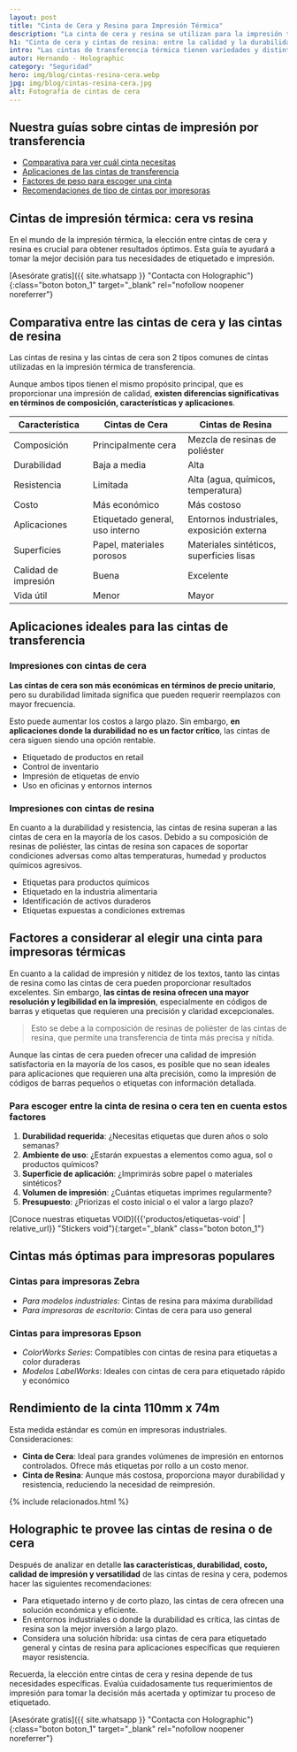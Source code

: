 ```yaml
---
layout: post
title: "Cinta de Cera y Resina para Impresión Térmica"
description: "La cinta de cera y resina se utilizan para la impresión térmica de transferencia. Conoce sus detalles, las características, aplicaciones y ventajas"
h1: "Cinta de cera y cintas de resina: entre la calidad y la durabilidad"
intro: "Las cintas de transferencia térmica tienen variedades y distintas ventajas. ¡Conócelas!"
autor: Hernando - Holographic
category: "Seguridad"
hero: img/blog/cintas-resina-cera.webp
jpg: img/blog/cintas-resina-cera.jpg
alt: Fotografía de cintas de cera
---
```

## Nuestra guías sobre cintas de impresión por transferencia

- [Comparativa para ver cuál cinta necesitas](#comparativa-entre-las-cintas-de-cera-y-las-cintas-de-resina)
- [Aplicaciones de las cintas de transferencia](#aplicaciones-ideales-para-las-cintas-de-transferencia)
- [Factores de peso para escoger una cinta](#factores-a-considerar-al-elegir-una-cinta-para-impresoras-térmicas)
- [Recomendaciones de tipo de cintas por impresoras](#cintas-más-óptimas-para-impresoras-populares)

## Cintas de impresión térmica: cera vs resina

En el mundo de la impresión térmica, la elección entre cintas de cera y resina es crucial para obtener resultados óptimos. Esta guía te ayudará a tomar la mejor decisión para tus necesidades de etiquetado e impresión.

[Asesórate gratis]({{ site.whatsapp }} "Contacta con Holographic"){:class="boton boton_1" target="_blank" rel="nofollow noopener noreferrer"}

## Comparativa entre las cintas de cera y las cintas de resina

Las cintas de resina y las cintas de cera son 2 tipos comunes de cintas utilizadas en la impresión térmica de transferencia.

Aunque ambos tipos tienen el mismo propósito principal, que es proporcionar una impresión de calidad, **existen diferencias significativas en términos de composición, características y aplicaciones**.

| Característica | Cintas de Cera | Cintas de Resina |
|----------------|----------------|-------------------|
| Composición    | Principalmente cera | Mezcla de resinas de poliéster |
| Durabilidad    | Baja a media | Alta |
| Resistencia    | Limitada | Alta (agua, químicos, temperatura) |
| Costo          | Más económico | Más costoso |
| Aplicaciones   | Etiquetado general, uso interno | Entornos industriales, exposición externa |
| Superficies    | Papel, materiales porosos | Materiales sintéticos, superficies lisas |
| Calidad de impresión | Buena | Excelente |
| Vida útil      | Menor | Mayor |

## Aplicaciones ideales para las cintas de transferencia

### Impresiones con cintas de cera

**Las cintas de cera son más económicas en términos de precio unitario**, pero su durabilidad limitada significa que pueden requerir reemplazos con mayor frecuencia.

Esto puede aumentar los costos a largo plazo. Sin embargo, **en aplicaciones donde la durabilidad no es un factor crítico**, las cintas de cera siguen siendo una opción rentable.

- Etiquetado de productos en retail
- Control de inventario
- Impresión de etiquetas de envío
- Uso en oficinas y entornos internos

### Impresiones con cintas de resina

En cuanto a la durabilidad y resistencia, las cintas de resina superan a las cintas de cera en la mayoría de los casos. Debido a su composición de resinas de poliéster, las cintas de resina son capaces de soportar condiciones adversas como altas temperaturas, humedad y productos químicos agresivos.

- Etiquetas para productos químicos
- Etiquetado en la industria alimentaria
- Identificación de activos duraderos
- Etiquetas expuestas a condiciones extremas

## Factores a considerar al elegir una cinta para impresoras térmicas

En cuanto a la calidad de impresión y nitidez de los textos, tanto las cintas de resina como las cintas de cera pueden proporcionar resultados excelentes. Sin embargo, **las cintas de resina ofrecen una mayor resolución y legibilidad en la impresión**, especialmente en códigos de barras y etiquetas que requieren una precisión y claridad excepcionales.

>Esto se debe a la composición de resinas de poliéster de las cintas de resina, que permite una transferencia de tinta más precisa y nítida.

Aunque las cintas de cera pueden ofrecer una calidad de impresión satisfactoria en la mayoría de los casos, es posible que no sean ideales para aplicaciones que requieren una alta precisión, como la impresión de códigos de barras pequeños o etiquetas con información detallada.

### Para escoger entre la cinta de resina o cera ten en cuenta estos factores

1. **Durabilidad requerida**: ¿Necesitas etiquetas que duren años o solo semanas?
2. **Ambiente de uso**: ¿Estarán expuestas a elementos como agua, sol o productos químicos?
3. **Superficie de aplicación**: ¿Imprimirás sobre papel o materiales sintéticos?
4. **Volumen de impresión**: ¿Cuántas etiquetas imprimes regularmente?
5. **Presupuesto**: ¿Priorizas el costo inicial o el valor a largo plazo?

[Conoce nuestras etiquetas VOID]({{'productos/etiquetas-void' | relative_url}} "Stickers void"){:target="_blank" class="boton boton_1"}

## Cintas más óptimas para impresoras populares

### Cintas para impresoras Zebra

- *Para modelos industriales*: Cintas de resina para máxima durabilidad
- *Para impresoras de escritorio*: Cintas de cera para uso general

### Cintas para impresoras Epson

- *ColorWorks Series*: Compatibles con cintas de resina para etiquetas a color duraderas
- *Modelos LabelWorks*: Ideales con cintas de cera para etiquetado rápido y económico

## Rendimiento de la cinta 110mm x 74m

Esta medida estándar es común en impresoras industriales. Consideraciones:

- **Cinta de Cera**: Ideal para grandes volúmenes de impresión en entornos controlados. Ofrece más etiquetas por rollo a un costo menor.
- **Cinta de Resina**: Aunque más costosa, proporciona mayor durabilidad y resistencia, reduciendo la necesidad de reimpresión.

{% include relacionados.html %}

## Holographic te provee las cintas de resina o de cera

Después de analizar en detalle **las características, durabilidad, costo, calidad de impresión y versatilidad** de las cintas de resina y cera, podemos hacer las siguientes recomendaciones:

- Para etiquetado interno y de corto plazo, las cintas de cera ofrecen una solución económica y eficiente.
- En entornos industriales o donde la durabilidad es crítica, las cintas de resina son la mejor inversión a largo plazo.
- Considera una solución híbrida: usa cintas de cera para etiquetado general y cintas de resina para aplicaciones específicas que requieren mayor resistencia.

Recuerda, la elección entre cintas de cera y resina depende de tus necesidades específicas. Evalúa cuidadosamente tus requerimientos de impresión para tomar la decisión más acertada y optimizar tu proceso de etiquetado.

[Asesórate gratis]({{ site.whatsapp }} "Contacta con Holographic"){:class="boton boton_1" target="_blank" rel="nofollow noopener noreferrer"}
